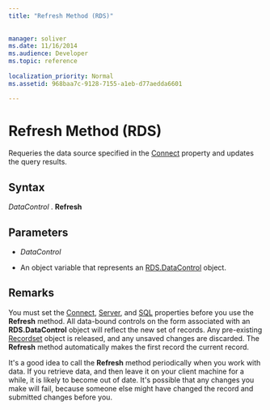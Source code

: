 ```yaml
---
title: "Refresh Method (RDS)"
 
 
manager: soliver
ms.date: 11/16/2014
ms.audience: Developer
ms.topic: reference
  
localization_priority: Normal
ms.assetid: 968baa7c-9128-7155-a1eb-d77aedda6601

---
```


# Refresh Method (RDS)

Requeries the data source specified in the [Connect](connect-property-rds.md) property and updates the query results. 
  
## Syntax

 *DataControl*  . **Refresh**
  
## Parameters

-  *DataControl* 
    
- An object variable that represents an [RDS.DataControl](datacontrol-object-rds.md) object. 
    
## Remarks

You must set the [Connect](connect-property-rds.md), [Server](server-property-rds.md), and [SQL](http://msdn.microsoft.com/library/210adcbb-5c89-150b-4c61-6a52dea9af56%28Office.15%29.aspx) properties before you use the **Refresh** method. All data-bound controls on the form associated with an **RDS.DataControl** object will reflect the new set of records. Any pre-existing [Recordset](recordset-object-ado.md) object is released, and any unsaved changes are discarded. The **Refresh** method automatically makes the first record the current record. 
  
It's a good idea to call the **Refresh** method periodically when you work with data. If you retrieve data, and then leave it on your client machine for a while, it is likely to become out of date. It's possible that any changes you make will fail, because someone else might have changed the record and submitted changes before you. 
  

